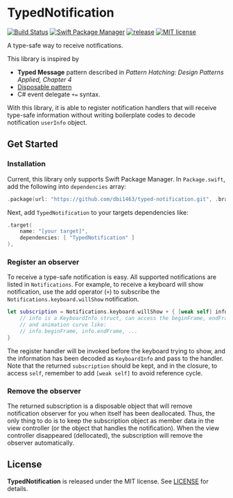 # TypedNotification
[![Build Status](https://travis-ci.org/dbi1463/typed-notification.svg?branch=develop)](https://travis-ci.org/dbi1463/typed-notification)<!--[![codecov](https://codecov.io/gh/dbi1463/typed-notification/branch/develop/graph/badge.svg)](https://codecov.io/gh/dbi1463/typed-notification)-->
[![Swift Package Manager](https://img.shields.io/badge/SwiftPM-Compatiable-brightgreen.svg)](https://swift.org/package-manager/)
[![release](https://img.shields.io/github/release/dbi1463/typed-notification/all.svg)](https://github.com/dbi1463/typed-notification/releases)
[![MIT license](https://img.shields.io/badge/License-MIT-blue.svg)](https://lbesson.mit-license.org/)

A type-safe way to receive notifications.

This library is inspired by
- **Typed Message** pattern described in *Pattern Hatching: Design Patterns Applied, Chapter 4*
- [Disposable pattern](https://en.wikipedia.org/wiki/Dispose_pattern)
- C# event delegate `+=` syntax.

With this library, it is able to register notification handlers that will receive type-safe information without writing boilerplate codes to decode notification `userInfo` object.

## Get Started

### Installation

Current, this library only supports Swift Package Manager. In `Package.swift`, add the following into `dependencies` array:

```swift
.package(url: "https://github.com/dbi1463/typed-notification.git", .branch("master"))
```

Next, add `TypedNotification` to your targets dependencies like:

```swift
.target(
    name: "[your target]",
    dependencies: [ "TypedNotification" ]
),
```

### Register an observer

To receive a type-safe notification is easy. All supported notifications are listed in `Notifications`. For example, to receive a keyboard will show notification, use the add operator (`+`) to subscribe the `Notifications.keyboard.willShow` notification.

```swift
let subscription = Notifications.keyboard.willShow + { [weak self] info in
    // info is a KeyboardInfo struct, can access the beginFrame, endFram, animation duration,
    // and animation curve like:
    // info.beginFrame, info.endFrame, ...
}
```

The register handler will be invoked before the keyboard trying to show, and the information has been decoded as `KeyboardInfo` and pass to the handler. Note that the returned `subscription` should be kept, and in the closure, to access `self`, remember to add `[weak self]` to avoid reference cycle.

### Remove the observer

The returned subscription is a disposable object that will remove notification observer for you when itself has been deallocated. Thus, the only thing to do is to keep the subscription object as member data in the view controller (or the object that handles the notification). When the view controller disappeared (dellocated), the subscription will remove the observer automatically.

## License
**TypedNotification** is released under the MIT license. See [LICENSE](https://github.com/dbi1463/typed-notification/blob/master/LICENSE) for details.
